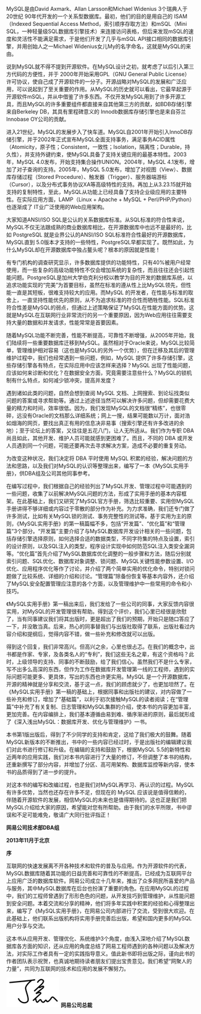 

MySQL是由David Axmark、Allan Larsson和Michael Widenius 3个瑞典人于 20世纪 90年代开发的一个关系型数据库。最初，他们的目的是用自己的 ISAM（Indexed Sequential Access Method，索引顺序存取方法）和mSQL（Mini SQL，一种轻量级SQL数据库引擎技术）来连接访问表格，但后来发现mSQL的速度和灵活性不能满足需求，于是他们开发了几乎与mSQL API接口相同的数据库引擎，并用创始人之一Michael Widenius女儿My的名字命名，这就是MySQL的来由。

说到MySQL就不得不提到开源软件。在MySQL设计之初，就考虑了以后引入第三方代码的方便性，并于 2000年开始采用GPL（GNU General Public License）许可协议，使自己成了开源软件的一分子。开源战略对MySQL的发展和广泛应用，可以说起到了至关重要的作用。从MySQL的历史就可以看出，它最早起源于开源软件mSQL，并从中借鉴了许多东西。不仅开发MySQL用到了许多开源工具，而且MySQL的许多重要组件都直接来自其他第三方的贡献，如BDB存储引擎来自Berkeley DB，其具有里程碑意义的 Innodb数据库存储引擎也是来自芬兰 Innobase OY公司的贡献。

进入21世纪，MySQL的发展步入了快车道。MySQL自2001年开始引入InnoDB存储引擎，并于2002年正式宣布MySQL全面支持事务，满足事务ACID属性（Atomicity，原子性；Consistent，一致性；Isolation，隔离性；Durable，持久性），并支持外键约束，使MySQL具备了支持关键应用的最基本特性。2003年，MySQL 4.0发布，开始支持集合操作UNION。2004年，MySQL 4.1发布，增加了对子查询的支持。2005年，MySQL 5.0发布，增加了对视图（View）、数据库存储过程（Stored Procedure）、触发器（Trigger）、服务器端游标（Cursor），以及分布式事务协议XA等高级特性的支持。再加上从3.23.15就开始支持的复制特性，至此，MySQL从功能上已经具备了支持企业级应用的主要特性。在实际应用方面，LAMP（Linux + Apache + MySQL + Perl/PHP/Python）也逐渐成了 IT业广泛使用的Web应用架构。

大家知道ANSI/ISO SQL是公认的关系数据库标准。从SQL标准的符合性来说，MySQL不仅无法跟成熟的商业数据库相比，在开源数据库中也远不是最好的，比如 PostgreSQL 就是业界公认的ANSI/ISO SQL标准符合性最好的开源数据库，MySQL直到 5.0版本才支持的一些特性，PostgreSQL早都实现了。既然如此，为什么MySQL却在开源数据库中独占鳌头呢？根本的原因就是性能！

有专门机构的调查研究显示，许多数据库提供的功能特性，只有40%被用户经常使用，而一些复杂的高级功能特性不仅会增加系统的复杂性，而且往往还会引起性能问题。PostgreSQL是加州大学伯克利分校以教学为目的开发的数据库系统，以追求功能实现的“完美”为首要目标，虽然在标准的遵从性上比MySQL领先，但性能一直是其短板，很难支持较大的应用。而MySQL 的开发者，在性能与标准的取舍上，一直坚持性能优先的原则，从不为追求标准的符合性而牺牲性能。SQL标准符合性差是MySQL的弱点，但通过上述策略保证了MySQL在性能方面的优势。这就是MySQL在互联网行业非常流行的另一个重要原因，因为Web应用往往需要支持大量的数据和并发请求，性能常常是首要因素。

随着MySQL功能不断完善，性能不断提高，可靠性不断增强，从2005年开始，我们陆续将一些重要数据库迁移到MySQL。虽然相对于Oracle来说，MySQL比较简单，管理维护相对容易（这也是MySQL的另外一个优势），但在迁移及其后的管理维护过程中，我们也经常遇到一些问题，例如，MySQL 提供了许多存储引擎，这些存储引擎各有特点，在实际应用中应该怎样来选择？MySQL 出现了性能问题，应该如何来诊断和优化？在数据安全方面，究竟需要注意些什么？MySQL的锁机制有什么特点，如何减少锁冲突，提高并发度？

遇到诸如此类的问题，自然会想到查阅 MySQL 文档、上网搜索、到论坛找类似问题的答案或寻求帮助等。通过上述途径当然可以解决许多问题，但却需要花费大量的精力和时间，效率很低。因为，我们发现MySQL的文档很“精练”，也很零碎，远没有Oracle的文档那么详细系统；网上一搜，结果可能数以万计，面对浩如烟海的网页，要找出真正有用的信息决非易事（搜索引擎还有许多改进的余地）；至于论坛上的答案，又往往是五花八门，让人无所适从。我们作为专职 DBA 尚且如此，其他开发、维护人员可能就感到更困难了。而且，不同的 DBA 或开发人员遇到同一个问题，可能还要再次去寻求解决方案，造成不必要的重复劳动。

为改变这种状况，我们决定将 DBA 平时使用 MySQL 积累的经验，解决问题的方法和思路，以及我们对MySQL的认识等整理出来，编写了一本《MySQL实用手册》，供DBA组及公司其他同事参考。

在编写过程中，我们根据自己的经验列出了MySQL开发、管理过程中可能遇到的一些问题，收集了以前解决MySQL问题的方法，形成了实用手册的基本内容框架。在此基础上，我们又研究了MySQL官方手册，筛选比较重要、实用但MySQL手册讲得不够详细或内容过于零散的部分作为补充。为力求准确，我们还专门做了许多测试，比如有关MySQL锁的测试、事务完整性的测试等。基于实用为主的原则，《MySQL实用手册》的第一稿篇幅不多，包括“开发篇”、“优化篇”和“管理篇”3个部分。“开发篇”主要介绍了与MySQL数据库开发设计相关的一些问题，包括存储引擎选择原则，如何选择合适的数据类型，不同字符集的特点及设置，索引的设计原则，以及SQL注入的类型，程序设计实现中如何防范SQL注入类安全漏洞等。“优化篇”首先介绍了MySQL数据库优化调整的一般步骤和方法，随后分别就索引问题、SQL优化、数据库对象调整、锁问题、MySQL关键性能参数设置、I/O优化、应用程序优化等作了讨论，并介绍了两个简单实用的优化命令，特别对锁问题做了比较系统、详细的介绍和讨论。“管理篇”除备份恢复等基本内容外，还介绍了MySQL安全配置管理应注意的各个方面，以及管理维护中一些常用的命令和小技巧。

《MySQL实用手册》第一稿出来后，我们发给了一些公司的同事，大家反馈内容很实用，对MySQL的开发管理很有帮助。得到这个评价，我们心里已经很是欣慰了，当有同事建议我们将其出版时，更是超出了我们的预期，开始只是随口答应了一下，并没敢当真。后来，热心的同事替我们与出版社取得了联系，出版社看过内容介绍和提纲后，觉得内容不错，做一些补充和修改就可以出版。

得到这个回复，我们非常高兴。但高兴之余，心里也很忐忑。在我们的概念中，出书都是作家、专家，及各类名人的“专利”，我们这些无名之辈，有这个资格吗？此时，上级领导的支持、同事的不断鼓励，给了我们信心。虽然我们不是什么专家，写不出多么高深的东西，但作为工作在数据库开发管理第一线的工程师，遇到的实际问题可能更多、更具体，写出的东西也许更实用。MySQL 是一个开源数据库，开源的精神就是分享和交流，基于这一点，我们的顾虑就少了，也更加坦然了。在《MySQL实用手册》第一稿的基础上，根据同事和出版社的建议，对内容做了一些补充和修订，增加了“基础篇”，以利于初次接触MySQL的读者阅读；在“管理篇”中补充了有关复制、日志管理和MySQL集群的介绍，使本书的内容更加丰富，更加完善。在内容编排上，我们基本遵循由易到难、循序渐进的原则，最后就形成了《深入浅出MySQL：数据库开发、优化与管理维护》一书。

本书第1版出版后，得到了不少同学的支持和肯定，这给了我们极大的鼓舞。随着MySQL新版本的不断推出，书中的一些内容已经过时，于是出版社的编辑建议我们对此书进行修订和升级。在编辑的支持和鼓励下，根据MySQL 5.5的新特性和近两年的应用实践，我们对本书内容进行了大量的修订，不但调整了本书的结构，还重新撰写了部分内容，并增加了分区、高可用架构、数据库监控等新内容，使本书的品质得到了进一步的提升。

对这本书的编写和改编过程，也是我们对MySQL再学习、再认识的过程。MySQL有许多优势，当然也还存在许多不足，但现在的 MySQL 应该说是值得信赖的，伴随着开源软件的发展，相信MySQL的未来也是值得期待的。这也正是我们把MySQL介绍给大家的原因，希望能对您有所帮助。由于我们的水平所限，书中谬误和不足可能难免，敬请广大同行批评指正！

**网易公司技术部DBA组**

**2013年11月于北京**

**序**

互联网的快速发展离不开各种技术和软件的普及与应用。作为开源软件的代表，MySQL数据库随着其功能的日益完善和可靠性的不断提高，已经成为互联网平台上应用广泛的数据库软件。网易公司成立十几年来，推出了众多网民所喜爱的产品与服务，其中MySQL数据库在后台也扮演了重要的角色。在应用MySQL的过程中，我们的工程师曾遇到了形形色色的问题，从开发技巧到管理维护，从性能问题到安全问题。本着交流和分享的精神，他们将多年实践中积累的经验和心得整理出来，编写了《MySQL实用手册》，在网易公司内部进行了交流，受到很大欢迎。在此基础上，他们联系出版机构将实用手册完善后出版，希望和国内更多的MySQL用户分享与交流。

这本书从应用开发、管理优化、系统维护3个角度，由浅入深地介绍了MySQL数据库各方面的知识，还从应用的角度总结了网易工程师遇到的各种问题以及解决方法，对实际工作者具有一定的实践指导意义。值此新书即将出版之际，谨向此书的作者团队表示祝贺，也真诚地期待读者朋友们提出宝贵意见。我们希望“网聚人的力量”，共同为互联网的技术和应用的发展不懈努力。



![figure_0008_0002.jpg](./images/figure_0008_0002.jpg)
**网易公司总裁**


